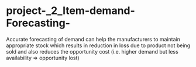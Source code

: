 # project-_2_Item-demand-Forecasting-

Accurate forecasting of demand can help the manufacturers to maintain appropriate stock which results in reduction in loss due to product not being sold and also reduces the opportunity cost (i.e. higher demand but less availability => opportunity lost)
